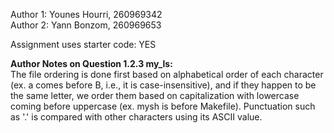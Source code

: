Author 1: Younes Hourri, 260969342  
Author 2: Yann Bonzom, 260969653  

Assignment uses starter code: YES  

**Author Notes on Question 1.2.3 my_ls:**  
The file ordering is done first based on alphabetical order of each character (ex. a comes before B, i.e., it is case-insensitive), and if they happen to be the same letter, we order them based on capitalization with lowercase coming before uppercase (ex. mysh is before Makefile). Punctuation such as '.' is compared with other characters using its ASCII value. 
